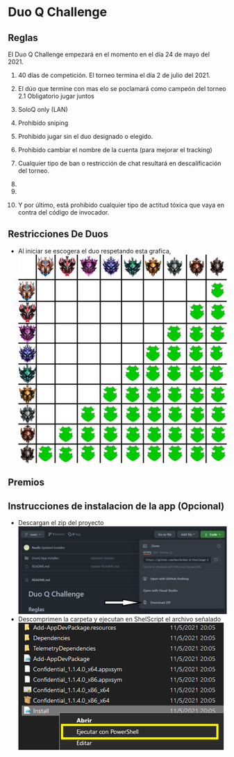 # Duo Q Challenge
## Reglas
El Duo Q Challenge empezará en el momento en el día 24 de mayo del 2021.

1. 40 días de competición. El torneo termina el día 2 de julio del 2021.

2. El dúo que termine con mas elo se poclamará como campeón del torneo 
2.1 Obligatorio jugar juntos

3. SoloQ only (LAN)

4. Prohibido sniping

5. Prohibido jugar sin el duo designado o elegido.

6. Prohibido cambiar el nombre de la cuenta (para mejorar el tracking)

7. Cualquier tipo de ban o restricción de chat resultará en descalificación del torneo. 

8. 

9.

10. Y por último, está prohibido cualquier tipo de actitud tóxica que vaya en contra del código de invocador.
## Restricciones De Duos
- Al iniciar se escogera el duo respetando esta grafica, 
![Ranked Restrictions](https://github.com/Nselb/Duo-Q-Challenge-Info/blob/main/Assets/RestriccionesElo.png)
## Premios

## Instrucciones de instalacion de la app (Opcional)
- Descargan el zip del proyecto
![Primer paso](https://github.com/Nselb/Duo-Q-Challenge-Info/blob/main/Assets/Screen1.png)
- Descomprimen la carpeta y ejecutan en ShelScript el archivo señalado
![Segundo paso](https://github.com/Nselb/Duo-Q-Challenge-Info/blob/main/Assets/Screen2.png)
